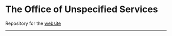 # The Office of Unspecified Services

Repository for the [website](http://theofficeofunspecifiedservices.com/)

---
